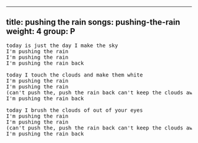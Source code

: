 
---
title: pushing the rain
songs: pushing-the-rain
weight: 4
group: P
---
<pre>
today is just the day I make the sky
I'm pushing the rain
I'm pushing the rain
I'm pushing the rain back

today I touch the clouds and make them white
I'm pushing the rain
I'm pushing the rain
(can't push the, push the rain back can't keep the clouds away)
I'm pushing the rain back

today I brush the clouds of out of your eyes
I'm pushing the rain
I'm pushing the rain
(can't push the, push the rain back can't keep the clouds away)
I'm pushing the rain back
</pre>

